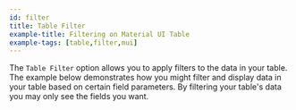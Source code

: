 ```yaml
---
id: filter
title: Table Filter
example-title: Filtering on Material UI Table
example-tags: [table,filter,mui]
---
```



The `Table Filter` option allows you to apply filters to the data in your table. The example below demonstrates how you might filter and display data in your table based on certain field parameters.
By filtering your table's data you may only see the fields you want.

<CodeSandboxExample path="table-material-ui-table-filter" />


